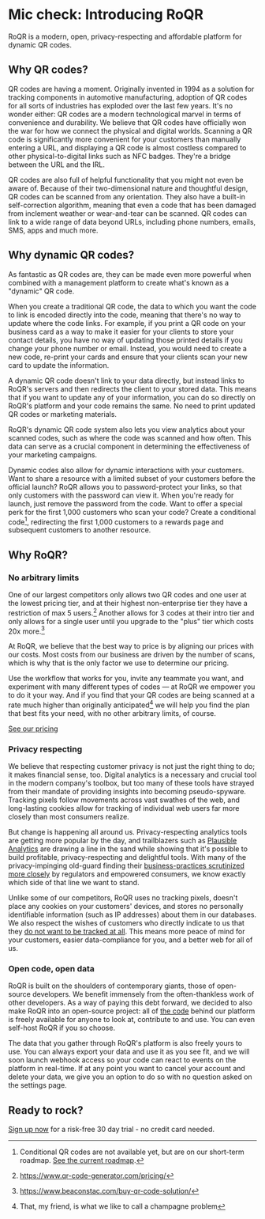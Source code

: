 # Mic check: Introducing RoQR

RoQR is a modern, open, privacy-respecting and affordable platform for dynamic QR codes.

## Why QR codes?

QR codes are having a moment. Originally invented in 1994 as a solution for tracking components in automotive manufacturing, adoption of QR codes for all sorts of industries has exploded over the last few years. It's no wonder either: QR codes are a modern technological marvel in terms of convenience and durability. We believe that QR codes have officially won the war for how we connect the physical and digital worlds. Scanning a QR code is significantly more convenient for your customers than manually entering a URL, and displaying a QR code is almost costless compared to other physical-to-digital links such as NFC badges. They're a bridge between the URL and the IRL.

QR codes are also full of helpful functionality that you might not even be aware of. Because of their two-dimensional nature and thoughtful design, QR codes can be scanned from any orientation. They also have a built-in self-correction algorithm, meaning that even a code that has been damaged from inclement weather or wear-and-tear can be scanned. QR codes can link to a wide range of data beyond URLs, including phone numbers, emails, SMS, apps and much more. 

## Why dynamic QR codes?

As fantastic as QR codes are, they can be made even more powerful when combined with a management platform to create what's known as a "dynamic" QR code.

When you create a traditional QR code, the data to which you want the code to link is encoded directly into the code, meaning that there's no way to update where the code links. For example, if you print a QR code on your business card as a way to make it easier for your clients to store your contact details, you have no way of updating those printed details if you change your phone number or email. Instead, you would need to create a new code, re-print your cards and ensure that your clients scan your new card to update the information.

A dynamic QR code doesn't link to your data directly, but instead links to RoQR's servers and then redirects the client to your stored data. This means that if you want to update any of your information, you can do so directly on RoQR's platform and your code remains the same. No need to print updated QR codes or marketing materials.

RoQR's dynamic QR code system also lets you view analytics about your scanned codes, such as where the code was scanned and how often. This data can serve as a crucial component in determining the effectiveness of your marketing campaigns.

Dynamic codes also allow for dynamic interactions with your customers. Want to share a resource with a limited subset of your customers before the official launch? RoQR allows you to password-protect your links, so that only customers with the password can view it. When you're ready for launch, just remove the password from the code. Want to offer a special perk for the first 1,000 customers who scan your code? Create a conditional code[^1], redirecting the first 1,000 customers to a rewards page and subsequent customers to another resource.

## Why RoQR?

### No arbitrary limits

One of our largest competitors only allows two QR codes and one user at the lowest pricing tier, and at their highest non-enterprise tier they have a restriction of max 5 users.[^2] Another allows for 3 codes at their intro tier and only allows for a single user until you upgrade to the "plus" tier which costs 20x more.[^3]

At RoQR, we believe that the best way to price is by aligning our prices with our costs. Most costs from our business are driven by the number of scans, which is why that is the only factor we use to determine our pricing. 

Use the workflow that works for you, invite any teammate you want, and experiment with many different types of codes — at RoQR we empower you to do it your way. And if you find that your QR codes are being scanned at a rate much higher than originally anticipated[^4] we will help you find the plan that best fits your need, with no other arbitrary limits, of course.

[See our pricing](https://roqr.app/marketing#Pricing)

### Privacy respecting

We believe that respecting customer privacy is not just the right thing to do; it makes financial sense, too. Digital analytics is a necessary and crucial tool in the modern company's toolbox, but too many of these tools have strayed from their mandate of providing insights into becoming pseudo-spyware. Tracking pixels follow movements across vast swathes of the web, and long-lasting cookies allow for tracking of individual web users far more closely than most consumers realize. 

But change is happening all around us. Privacy-respecting analytics tools are getting more popular by the day, and trailblazers such as [Plausible Analytics](https://plausible.io/) are drawing a line in the sand while showing that it's possible to build profitable, privacy-respecting and delightful tools. With many of the privacy-impinging old-guard finding their [business-practices scrutinized more closely](https://techcrunch.com/2022/06/23/google-analytics-italy-eu-data-transfers/) by regulators and empowered consumers, we know exactly which side of that line we want to stand.

Unlike some of our competitors, RoQR uses no tracking pixels, doesn't place any cookies on your customers' devices, and stores no personally identifiable information (such as IP addresses) about them in our databases. We also respect the wishes of customers who directly indicate to us that they [do not want to be tracked at all](https://developer.mozilla.org/en-US/docs/Web/HTTP/Headers/DNT). This means more peace of mind for your customers, easier data-compliance for you, and a better web for all of us.

### Open code, open data

RoQR is built on the shoulders of contemporary giants, those of open-source developers. We benefit immensely from the often-thankless work of other developers. As a way of paying this debt forward, we decided to also make RoQR into an open-source project: all of [the code](https://github.com/RoQR/RoQR) behind our platform is freely available for anyone to look at, contribute to and use. You can even self-host RoQR if you so choose.

The data that you gather through RoQR's platform is also freely yours to use. You can always export your data and use it as you see fit, and we will soon launch webhook access so your code can react to events on the platform in real-time. If at any point you want to cancel your account and delete your data, we give you an option to do so with no question asked on the settings page.

## Ready to rock?

[Sign up now](https://roqr.app/users/sign_up) for a risk-free 30 day trial - no credit card needed.

[^1]: Conditional QR codes are not available yet, but are on our short-term roadmap. [See the current roadmap](../../roadmap).

[^2]: https://www.qr-code-generator.com/pricing/

[^3]: https://www.beaconstac.com/buy-qr-code-solution/

[^4]: That, my friend, is what we like to call a champagne problem
